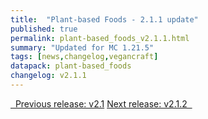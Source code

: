 ```yaml
---
title:  "Plant-based Foods - 2.1.1 update"
published: true
permalink: plant-based_foods_v2.1.1.html
summary: "Updated for MC 1.21.5"
tags: [news,changelog,vegancraft]
datapack: plant-based_foods
changelog: v2.1.1
---
```


<div class="btn-group">
    <a href="plant-based_foods_v2.1.html" role="button" class="btn btn-primary"><i class="fa fa-caret-left"></i>&nbsp; Previous release: v2.1</a>
    <a href="plant-based_foods_v2.1.2.html" role="button" class="btn btn-primary">Next release: v2.1.2 &nbsp;<i class="fa fa-caret-right"></i></a>
</div>